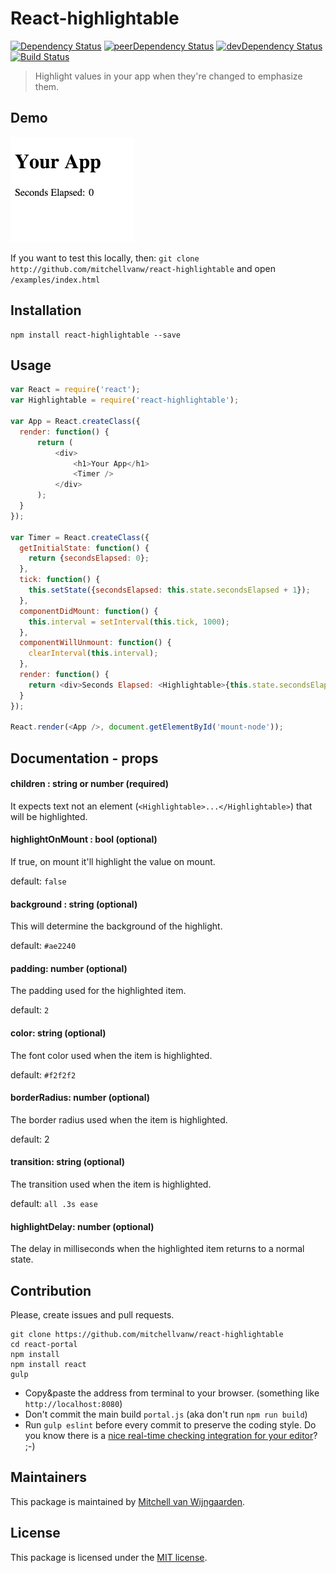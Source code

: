 React-highlightable
============
[![Dependency Status](https://david-dm.org/mitchellvanw/react-highlightable.svg)](https://david-dm.org/mitchellvanw/react-highlightable)
[![peerDependency Status](https://david-dm.org/mitchellvanw/react-highlightable/peer-status.svg)](https://david-dm.org/mitchellvanw/react-highlightable#info=peerDependencies)
[![devDependency Status](https://david-dm.org/mitchellvanw/react-highlightable/dev-status.svg)](https://david-dm.org/mitchellvanw/react-highlightable#info=devDependencies)
[![Build Status](https://travis-ci.org/mitchellvanw/react-highlightable.svg?branch=master)](https://travis-ci.org/mitchellvanw/react-highlightable)

> Highlight values in your app when they're changed to emphasize them.

## Demo

![demo](react-highlightable-demo.gif)

If you want to test this locally, then: `git clone http://github.com/mitchellvanw/react-highlightable` and open `/examples/index.html`

## Installation

```shell
npm install react-highlightable --save
```

## Usage
```javascript
var React = require('react');
var Highlightable = require('react-highlightable');

var App = React.createClass({
  render: function() {
      return (
          <div>
              <h1>Your App</h1>
              <Timer />
          </div>
      );
  }
});

var Timer = React.createClass({
  getInitialState: function() {
    return {secondsElapsed: 0};
  },
  tick: function() {
    this.setState({secondsElapsed: this.state.secondsElapsed + 1});
  },
  componentDidMount: function() {
    this.interval = setInterval(this.tick, 1000);
  },
  componentWillUnmount: function() {
    clearInterval(this.interval);
  },
  render: function() {
    return <div>Seconds Elapsed: <Highlightable>{this.state.secondsElapsed}</Highlightable></div>;
  }
});

React.render(<App />, document.getElementById('mount-node'));
```
## Documentation - props

#### children : string or number (required)
It expects text not an element (`<Highlightable>...</Highlightable>`) that will be highlighted.

#### highlightOnMount : bool (optional)
If true, on mount it'll highlight the value on mount.

default: `false`

#### background : string (optional)
This will determine the background of the highlight.

default: `#ae2240`

#### padding: number (optional)
The padding used for the highlighted item.

default: `2`

#### color: string (optional)
The font color used when the item is highlighted.

default: `#f2f2f2`

#### borderRadius: number (optional)
The border radius used when the item is highlighted.

default: 2

#### transition: string (optional)
The transition used when the item is highlighted.

default: `all .3s ease`

#### highlightDelay: number (optional)
The delay in milliseconds when the highlighted item returns to a normal state.

## Contribution

Please, create issues and pull requests.

```shell
git clone https://github.com/mitchellvanw/react-highlightable
cd react-portal
npm install
npm install react
gulp
```
- Copy&paste the address from terminal to your browser. (something like `http://localhost:8080`)
- Don't commit the main build `portal.js` (aka don't run `npm run build`)
- Run `gulp eslint` before every commit to preserve the coding style. Do you know there is a [nice real-time checking integration for your editor](http://eslint.org/docs/user-guide/integrations)? ;-)


## Maintainers

This package is maintained by [Mitchell van Wijngaarden](http://kooding.nl).

## License

This package is licensed under the [MIT license](https://github.com/mitchellvanw/react-highlightable/blob/master/LICENSE).